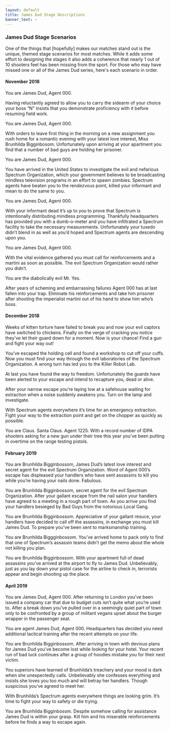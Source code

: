 ```yaml
---
layout: default
title: James Dud Stage Descriptions
banner_text: ~
---
```


<h3>James Dud Stage Scenarios</h3>

<p>One of the things that [hopefully] makes our matches stand out is the unique, themed stage scenarios for most matches. While 
it adds some effort to designing the stages it also adds a coherence that nearly 1 out of 10 shooters feel has been missing 
from the sport. For those who may have missed one or all of the James Dud series, here's each scenario in order.</p>   

<h4>November 2018</h4>

You are James Dud, Agent 000.

Having reluctantly agreed to allow you to carry the sidearm of your choice your boss “N” insists that you demonstrate proficiency with it before resuming field work.

You are James Dud, Agent 000.

With orders to leave first thing in the morning on a new assignment you rush home for a romantic evening with your latest love interest, Miss Brunhilda Bigginbosom. Unfortunately upon arriving at your apartment you find that a number of bad guys are holding her prisoner.

You are James Dud, Agent 000.

You have arrived in the United States to investigate the evil and nefarious Spectrum Organization, which your government believes to be broadcasting mindless television programs in an effort to spawn zombies. Spectrum agents have beaten you to the rendezvous point, killed your informant and mean to do the same to you.

You are James Dud, Agent 000.

With your informant dead it’s up to you to prove that Spectrum is intentionally distributing mindless programming. Thankfully headquarters has provided you with a dumb-o-meter and you have infiltrated a Spectrum facility to take the necessary measurements. Unfortunately your tuxedo didn’t blend in as well as you’d hoped and Spectrum agents are descending upon you.

You are James Dud, Agent 000.

With the vital evidence gathered you must call for reinforcements and a martini as soon as possible. The evil Spectrum Organization would rather you didn’t.

You are the diabolically evil Mr. Yes.

After years of scheming and embarrassing failures Agent 000 has at last fallen into your trap. Eliminate his reinforcements and take him prisoner after shooting the imperialist martini out of his hand to show him who’s boss.

<h4>December 2018</h4>

Weeks of kitten torture have failed to break you and now your evil captors have switched to chickens. Finally on the verge of cracking you notice they’ve let their guard down for a moment. Now is your chance! Find a gun and fight your way out!

You’ve escaped the holding cell and found a workshop to cut off your cuffs. Now you must find your way through the evil laboratories of the Spectrum Organization. A wrong turn has led you to the Killer Robot Lab.

At last you have found the way to freedom. Unfortunately the guards have been alerted to your escape and intend to recapture you, dead or alive. 

After your narrow escape you’re laying low at a safehouse waiting for extraction when a noise suddenly awakens you. Turn on the lamp and investigate.

With Spectrum agents everywhere it’s time for an emergency extraction. Fight your way to the extraction point and get on the chopper as quickly as possible.

You are Claus. Santa Claus. Agent 1225. With a record number of IDPA shooters asking for a new gun under their tree this year you’ve been putting in overtime on the range testing pistols.

<h4>February 2019</h4>

You are Brunhilda Bigginbossom, James Dud’s latest love interest and secret agent for the evil Spectrum Organization. Word of Agent 000’s escape has displeased your handlers who have sent assassins to kill you while you’re having your nails done. Fabulous.

You are Brunhilda Bigginbossom, secret agent for the evil Spectrum Organization. After your gallant escape from the nail salon your handlers have agreed to a meeting in a rough part of town. As you arrive you find your handlers besieged by Bad Guys from the notorious Local Gang.

You are Brunhilda Bigginbossom. Appreciative of your gallant resuce, your handlers have decided to call off the assassins, in exchange you must kill James Dud. To prepare you’ve been sent to marksmanship training.

You are Brunhilda Biggginbossom. You’ve arrived home to pack only to find that one of Spectrum’s assassin teams didn’t get the memo about the whole not killing you plan. 

You are Brunhilda Bigginbossom. With your apartment full of dead assassins you’ve arrived at the airport to fly to James Dud. Unbelievably, just as you lay down your pistol case for the airline to check in, terrorists appear and begin shooting up the place.

<h4>April 2019</h4>

You are James Dud, Agent 000. After returning to London you’ve been issued a company car that due to budget cuts isn’t quite what you’re used to. After a break down you’ve pulled over in a seemingly quiet part of town only to be confronted by a group of militant vegans upset about the burger wrapper in the passenger seat.

You are agent James Dud, Agent 000. Headquarters has decided you need additional tactical training after the recent attempts on your life.

You are Brunhilda Bigginbossom. After arriving in town with devious plans for James Dud you’ve become lost while looking for your hotel. Your recent run of bad luck continues after a group of hoodies mistake you for their next victim.

You superiors have learned of Brunhilda’s treachery and your mood is dark when she unexpectedly calls. Unbelievably she confesses everything and insists she loves you too much and will betray her handlers. Though suspicious you’ve agreed to meet her.

With Brunhilda’s Spectrum agents everywhere things are looking grim. It’s time to fight your way to safety or die trying.

You are Brunhilda Bigginbosom. Despite somehow calling for assistance James Dud is within your grasp. Kill him and his miserable reinforcements before he finds a way to escape again.
